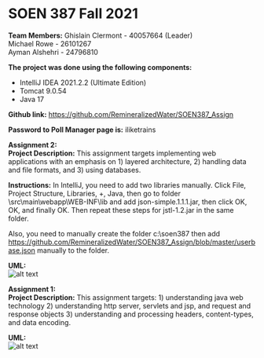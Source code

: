 # SOEN 387 Fall 2021
**Team Members:**
Ghislain Clermont - 40057664 (Leader) <br/>
Michael Rowe      - 26101267 <br/>
Ayman Alshehri    - 24796810 

**The project was done using the following components:**
- IntelliJ IDEA 2021.2.2 (Ultimate Edition)
- Tomcat 9.0.54
- Java 17

**Github link:**
https://github.com/RemineralizedWater/SOEN387_Assign

**Password to Poll Manager page is:**
iliketrains


**Assignment 2:** <BR/>
**Project Description:**
This assignment targets implementing web applications with an emphasis on 1) layered
architecture, 2) handling data and file formats, and 3) using databases.

**Instructions:**
In IntelliJ, you need to add two libraries manually. Click File, Project Structure, Libraries, +, Java, then go to folder <project>\src\main\webapp\WEB-INF\lib and add json-simple.1.1.1.jar, then click OK, OK, and finally OK. Then repeat these steps for jstl-1.2.jar in the same folder.
  
Also, you need to manually create the folder c:\soen387 then add https://github.com/RemineralizedWater/SOEN387_Assign/blob/master/userbase.json manually to the folder.

**UML:** <BR/>
![alt text]()


**Assignment 1:** <BR/>
**Project Description:**
This assignment targets: 1) understanding java web technology 2) understanding http server, 
servlets and jsp, and request and response objects 3) understanding and processing headers,
content-types, and data encoding.

**UML:** <BR/>
![alt text](https://github.com/RemineralizedWater/SOEN387_Assign/blob/master/UML_a1.png)
